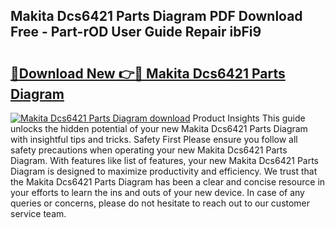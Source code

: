 ## Makita Dcs6421 Parts Diagram PDF Download Free - Part-rOD User Guide Repair ibFi9

# <h2><a href="http://dfrh96.blite.top/?on=Makita+Dcs6421+Parts+Diagram">🔗Download New 👉🔴 Makita Dcs6421 Parts Diagram</a></h2>

[![Makita Dcs6421 Parts Diagram download](https://i.imgur.com/lujVjoI.png)](http://dfrh96.blite.top/?on=Makita+Dcs6421+Parts+Diagram)
Product Insights This guide unlocks the hidden potential of your new Makita Dcs6421 Parts Diagram with insightful tips and tricks. Safety First Please ensure you follow all safety precautions when operating your new Makita Dcs6421 Parts Diagram. With features like list of features, your new Makita Dcs6421 Parts Diagram is designed to maximize productivity and efficiency. We trust that the Makita Dcs6421 Parts Diagram has been a clear and concise resource in your efforts to learn the ins and outs of your new device. In case of any queries or concerns, please do not hesitate to reach out to our customer service team.
